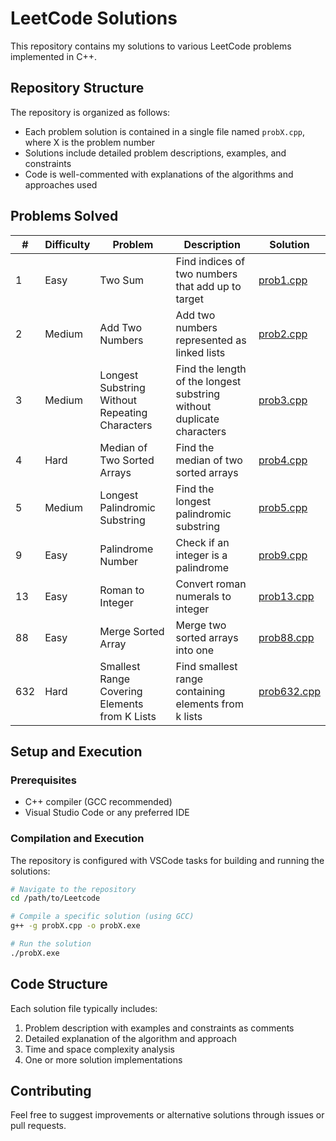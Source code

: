 # LeetCode Solutions

This repository contains my solutions to various LeetCode problems implemented in C++.

## Repository Structure

The repository is organized as follows:
- Each problem solution is contained in a single file named `probX.cpp`, where X is the problem number
- Solutions include detailed problem descriptions, examples, and constraints
- Code is well-commented with explanations of the algorithms and approaches used

## Problems Solved

| # | Difficulty | Problem | Description | Solution |
|---|------------|---------|-------------|----------|
| 1 | Easy | Two Sum | Find indices of two numbers that add up to target | [prob1.cpp](./prob1.cpp) |
| 2 | Medium | Add Two Numbers | Add two numbers represented as linked lists | [prob2.cpp](./prob2.cpp) |
| 3 | Medium | Longest Substring Without Repeating Characters | Find the length of the longest substring without duplicate characters | [prob3.cpp](./prob3.cpp) |
| 4 | Hard | Median of Two Sorted Arrays | Find the median of two sorted arrays | [prob4.cpp](./prob4.cpp) |
| 5 | Medium | Longest Palindromic Substring | Find the longest palindromic substring | [prob5.cpp](./prob5.cpp) |
| 9 | Easy | Palindrome Number | Check if an integer is a palindrome | [prob9.cpp](./prob9.cpp) |
| 13 | Easy | Roman to Integer | Convert roman numerals to integer | [prob13.cpp](./prob13.cpp) |
| 88 | Easy | Merge Sorted Array | Merge two sorted arrays into one | [prob88.cpp](./prob88.cpp) |
| 632 | Hard | Smallest Range Covering Elements from K Lists | Find smallest range containing elements from k lists | [prob632.cpp](./prob632.cpp) |

## Setup and Execution

### Prerequisites
- C++ compiler (GCC recommended)
- Visual Studio Code or any preferred IDE

### Compilation and Execution
The repository is configured with VSCode tasks for building and running the solutions:

```bash
# Navigate to the repository
cd /path/to/Leetcode

# Compile a specific solution (using GCC)
g++ -g probX.cpp -o probX.exe

# Run the solution
./probX.exe
```

## Code Structure

Each solution file typically includes:
1. Problem description with examples and constraints as comments
2. Detailed explanation of the algorithm and approach
3. Time and space complexity analysis
4. One or more solution implementations

## Contributing

Feel free to suggest improvements or alternative solutions through issues or pull requests.